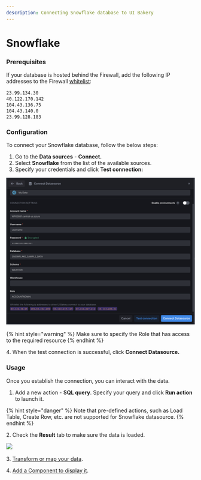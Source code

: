 ```yaml
---
description: Connecting Snowflake database to UI Bakery
---
```


# Snowflake

### **Prerequisites**

If your database is hosted behind the Firewall, add the following IP addresses to the Firewall [whitelist](https://docs.uibakery.io/data-sources/data-sources#whitelisting-ips):

```
23.99.134.30
40.122.170.142
104.43.136.75
104.43.140.0
23.99.128.183
```

### Configuration

To connect your Snowflake database, follow the below steps:

1. Go to the **Data sources** - **Connect.**
2. Select **Snowflake** from the list of the available sources.
3. &#x20;Specify your credentials and click **Test connection:**

![](<../../.gitbook/assets/Screenshot 2022-04-29 at 16.34.19.png>)

{% hint style="warning" %}
Make sure to specify the Role that has access to the required resource
{% endhint %}

4\. When the test connection is successful, click **Connect Datasource.**

### Usage

Once you establish the connection, you can interact with the data.

1. Add a new action - **SQL query**. Specify your query and click **Run action** to launch it.

{% hint style="danger" %}
Note that pre-defined actions, such as Load Table, Create Row, etc. are not supported for Snowflake datasource.
{% endhint %}

2\. Check the **Result** tab to make sure the data is loaded.

![](../../.gitbook/assets/snowOpt.gif)

3\. ​[Transform or map your data](https://docs.uibakery.io/basics/mapping-and-transforming-data#transforming-any-previous-step-result).

4\. ​[Add a Component to display it](https://docs.uibakery.io/basics/working-with-components#connecting-to-data).
